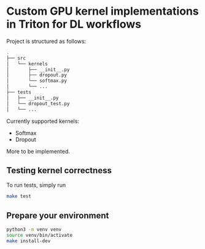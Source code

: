 # Custom GPU kernel implementations in Triton for DL workflows

Project is structured as follows:

```bash
.
├── src
│   └── kernels
│       ├── __init__.py
│       ├── dropout.py
│       └── softmax.py
│       └── ...
├── tests
│   ├── __init__.py
│   └── dropout_test.py
│   └── ...

```

Currently supported kernels:

- Softmax
- Dropout

More to be implemented.

## Testing kernel correctness

To run tests, simply run

```bash
make test
```

## Prepare your environment

```bash
python3 -m venv venv
source venv/bin/activate
make install-dev
```
